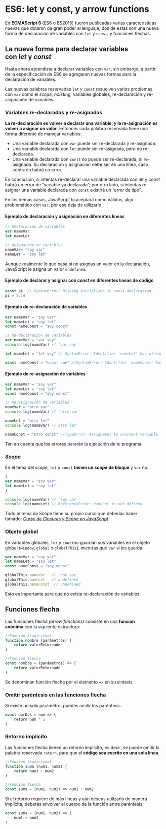 # ES6: let y const, y arrow functions
En **ECMAScript 6** (ES6 o ES2015) fueron publicadas varias características nuevas que dotaron de gran poder al lenguaje, dos de estas son una nueva forma de declaración de variables con `let` y `const`, y funciones flechas.

## La nueva forma para declarar variables con _let_ y _const_

Hasta ahora aprendiste a declarar variables con `var`, sin embargo, a partir de la especificación de ES6 se agregaron nuevas formas para la declaración de variables.

Las nuevas palabras reservadas `let` y `const` resuelven varios problemas con `var` como el _scope_, _hoisting_, variables globales, re-declaración y re-asignación de variables.

### Variables re-declaradas y re-asignadas

**La re-declaración es volver a declarar una variable, y la re-asignación es volver a asignar un valor**. Entonces cada palabra reservada tiene una forma diferente de manejar variables:

- Una variable declarada con `var` puede ser re-declarada y re-asignada.
- Una variable declarada con `let` puede ser re-asignada, pero no re-declarada.
- Una variable declarada con `const` no puede ser re-declarada, ni re-asignada. Su declaración y asignación debe ser en una línea, caso contrario habrá un error.

En conclusión, si intentas re-declarar una variable declarada con let y const habrá un error de “variable ya declarada”; por otro lado, si intentas re-asignar una variable declarada con `const` existirá un “error de tipo”.

En los demás casos, JavaScript lo aceptará como válidos, algo problemático con `var`, por eso deja de utilizarlo.

#### Ejemplo de declaración y asignación en diferentes líneas

```js
// Declaración de variables
var nameVar 
let nameLet

// Asignación de variables
nameVar= "soy var"
nameLet = "soy let"
```

Aunque realmente lo que pasa si no asignas un valor en la declaración, JavaScript le asigna un valor `undefined`.

#### Ejemplo de declarar y asignar con _const_ en diferentes líneas de código

```js
const pi  // SyntaxError: Missing initializer in const declaration.
pi = 3.14
```

#### Ejemplo de re-declaración de variables

```js
var nameVar = "soy var"
let nameLet = "soy let"
const nameConst = "soy const"

// Re-declaración de variables
var nameVar = "var soy" 
console.log(nameVar) // 'var soy'

let nameLet = "let soy" // SyntaxError: Identifier 'nameLet' has already been declared.

const nameConst = "const soy" //SyntaxError: Identifier 'nameConst' has already been declared.
```

#### Ejemplo de re-asignación de variables

```js
var nameVar = "soy var"
let nameLet = "soy let"
const nameConst = "soy const"

// Re-asignación de variables
nameVar = "otro var"
console.log(nameVar) // 'otro var'

nameLet = "otro let"
console.log(nameVar) // otro let'

nameConst = "otro const" //TypeError: Assignment to constant variable.
```

Ten en cuenta que los errores pararán la ejecución de tu programa.

### _Scope_

En el tema del _scope_, `let` y `const` **tienen un _scope_ de bloque** y `var` no.

```js
{
var nameVar = "soy var"
let nameLet = "soy let"
}

console.log(nameVar) // 'soy var'
console.log(nameLet) // ReferenceError: nameLet is not defined
```

Todo el tema de Scope tiene su propio curso que deberías haber tomado: _[Curso de Closures y Scope en JavaScript](https://platzi.com/cursos/javascript-closures-scope/)_

### Objeto global

En variables globales, `let` y `const`no guardan sus variables en el objeto global (`window`, `global` o `globalThis`), mientras que `var` sí los guarda.

```js
var nameVar = "soy var"
let nameLet = "soy let"
const nameConst = "soy const"

globalThis.nameVar   // 'soy var'
globalThis.nameLet   // undefined
globalThis.nameConst  // undefined
```

Esto es importante para que no exista re-declaración de variables.

## Funciones flecha

Las funciones flecha _(arrow functions)_ consiste en una **función anónima** con la siguiente estructura:

```js
//Función tradicional
function nombre (parámetros) {
    return valorRetornado
}

//Función flecha
const nombre = (parámetros) => {
    return valorRetornado
}
```

Se denominan función flecha por el elemento `=>` en su sintaxis.

### Omitir paréntesis en las funciones flecha

Si existe un solo parámetro, puedes omitir los paréntesis.

```js
const porDos = num => {
    return num * 2
}
```

### Retorno implícito

Las funciones flecha tienen un retorno implícito, es decir, se puede omitir la palabra reservada `return`, para que el **código sea escrito en una sola línea**.

```js
//Función tradicional
function suma (num1, num2) {
    return num1 + num2
}

//Función flecha
const suma = (num1, num2) => num1 + num2
```

Si el retorno requiere de más líneas y aún deseas utilizarlo de manera implícita, deberás envolver el cuerpo de la función entre paréntesis.

```js
const suma = (num1, num2) => (
    num1 + num2
)
```